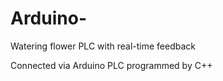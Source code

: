# Arduino-
Watering flower PLC with real-time feedback 

Connected via Arduino PLC programmed by C++
